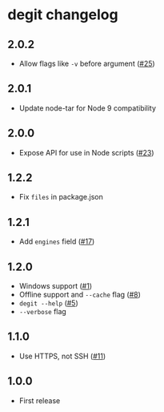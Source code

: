 # degit changelog

## 2.0.2

* Allow flags like `-v` before argument ([#25](https://github.com/Rich-Harris/degit/issues/25))

## 2.0.1

* Update node-tar for Node 9 compatibility

## 2.0.0

* Expose API for use in Node scripts ([#23](https://github.com/Rich-Harris/degit/issues/23))

## 1.2.2

* Fix `files` in package.json

## 1.2.1

* Add `engines` field ([#17](https://github.com/Rich-Harris/degit/issues/17))

## 1.2.0

* Windows support ([#1](https://github.com/Rich-Harris/degit/issues/1))
* Offline support and `--cache` flag ([#8](https://github.com/Rich-Harris/degit/issues/8))
* `degit --help` ([#5](https://github.com/Rich-Harris/degit/issues/5))
* `--verbose` flag

## 1.1.0

* Use HTTPS, not SSH ([#11](https://github.com/Rich-Harris/degit/issues/11))

## 1.0.0

* First release